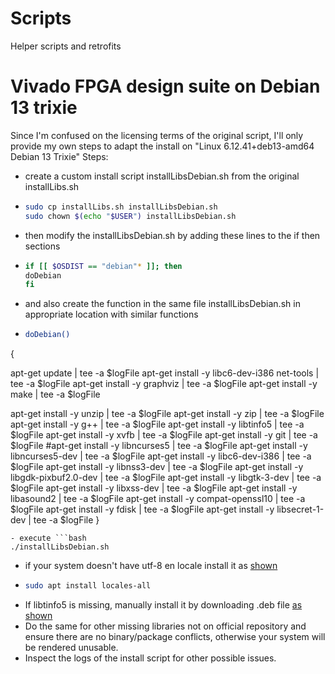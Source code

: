 # Scripts
Helper scripts and retrofits
# Vivado FPGA design suite on Debian 13 trixie
Since I'm confused on the licensing terms of the original script,
I'll only provide my own steps to adapt the install on "Linux 6.12.41+deb13-amd64 Debian 13 Trixie"
Steps:
- create a custom install script installLibsDebian.sh from the original installLibs.sh
- ```bash
  sudo cp installLibs.sh installLibsDebian.sh
  sudo chown $(echo "$USER") installLibsDebian.sh
  ```
- then modify the installLibsDebian.sh by adding these lines to the if then sections
- ```bash
  if [[ $OSDIST == "debian"* ]]; then
  doDebian
  fi
  ```
- and also create the function in the same file installLibsDebian.sh in appropriate location with similar functions
- ```bash
  doDebian()
{

   apt-get update | tee -a $logFile
   apt-get install -y libc6-dev-i386 net-tools | tee -a $logFile
   apt-get install -y graphviz | tee -a $logFile
   apt-get install -y make | tee -a $logFile

   apt-get install -y unzip | tee -a $logFile
   apt-get install -y zip | tee -a $logFile
   apt-get install -y g++ | tee -a $logFile
   apt-get install -y libtinfo5 | tee -a $logFile
   apt-get install -y xvfb | tee -a $logFile
   apt-get install -y git | tee -a $logFile
   #apt-get install -y libncurses5 | tee -a $logFile
   apt-get install -y libncurses5-dev | tee -a $logFile
   apt-get install -y libc6-dev-i386 | tee -a $logFile
   apt-get install -y libnss3-dev | tee -a $logFile
   apt-get install -y libgdk-pixbuf2.0-dev | tee -a $logFile
   apt-get install -y libgtk-3-dev | tee -a $logFile
   apt-get install -y libxss-dev  | tee -a $logFile
   apt-get install -y libasound2   | tee -a $logFile
   apt-get install -y compat-openssl10  | tee -a $logFile
   apt-get install -y fdisk  | tee -a $logFile
   apt-get install -y  libsecret-1-dev | tee -a $logFile
}
```
- execute ```bash
./installLibsDebian.sh
```
- if your system doesn't have utf-8 en locale install it as [shown](https://serverfault.com/questions/54591/how-to-install-change-locale-on-debian)
- ```bash
  sudo apt install locales-all
  ```
- If libtinfo5 is missing, manually install it by downloading .deb file [as shown](https://askubuntu.com/questions/1531760/how-to-install-libtinfo5-on-ubuntu24-04)
- Do the same for other missing libraries not on official repository and
  ensure there are no binary/package conflicts, otherwise your system will be rendered unusable.
- Inspect the logs of the install script for other possible issues.
